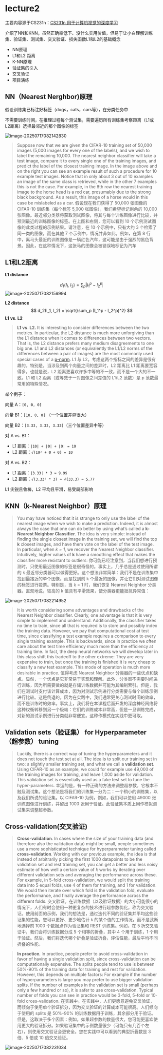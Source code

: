 # lecture2

主要内容源于CS231n：[CS231n 用于计算机视觉的深度学习](https://cs231n.github.io/classification/)

介绍了NN和KNN，虽然正确率低下、没什么实用价值，但易于让小白理解训练集、验证集、测试集、交叉验证、损失函数L1和L2的基础概念

* NN原理
* L1和L2 距离
* K-NN原理
* 验证集的引入
* 交叉验证
* 项目演练

##  NN（Nearest Nerghbor)原理

假设训练集已标注好标签（dogs，cats，cars等），在分类任务中

不需要训练时间，在推理过程每个测试集，需要遍历所有训练集考察距离（L1或L2距离）选择最邻近的那个图像的标签

![image-20250717082142830](lecture2.assets/image-20250717082142830.png)

> Suppose now that we are given the CIFAR-10 training set of 50,000 images (5,000 images for every one of the labels), and we wish to label the remaining 10,000. The nearest neighbor classifier will take a test image, compare it to every single one of the training images, and predict the label of the closest training image. In the image above and on the right you can see an example result of such a procedure for 10 example test images. Notice that in only about 3 out of 10 examples an image of the same class is retrieved, while in the other 7 examples this is not the case. For example, in the 8th row the nearest training image to the horse head is a red car, presumably due to the strong black background. As a result, this image of a horse would in this case be mislabeled as a car.
> 假设现在我们获得了 50,000 张图像的 CIFAR-10 训练集（每个标签 5,000 张图像），我们希望标记剩余的 10,000 张图像。最近邻分类器将获取测试图像，将其与每个训练图像进行比较，并预测最近的训练图像的标签。在上图和右侧，您可以看到 10 个示例测试图像的此类过程的示例结果。请注意，在 10 个示例中，只有大约 3 个检索了同一类的图像，而在其他 7 个示例中，情况并非如此。例如，在第 8 行中，离马头最近的训练图像是一辆红色汽车，这可能是由于强烈的黑色背景。因此，在这种情况下，这张马的图像会被错误地标记为汽车

##  L1和L2距离

**L1 distance**


$$
d_1(I_1, I_2) = \sum_p |I_1^p - I_2^p|
$$
![image-20250717082156994](lecture2.assets/image-20250717082156994.png)

**L2 distance**
$$
d_2(I_1, I_2) = \sqrt{\sum_p (I_1^p - I_2^p)^2}
$$
**L1 vs. L2**

> **L1 vs. L2.** It is interesting to consider differences between the two metrics. In particular, the L2 distance is much more unforgiving than the L1 distance when it comes to differences between two vectors. That is, the L2 distance prefers many medium disagreements to one big one. L1 and L2 distances (or equivalently the L1/L2 norms of the differences between a pair of images) are the most commonly used special cases of a [p-norm](https://planetmath.org/vectorpnorm).
> L1 与 L2。考虑这两个指标之间的差异是很有趣的。特别是，当涉及到两个向量之间的差异时，L2 距离比 L1 距离要宽容得多。也就是说，L2 距离更喜欢许多中等的不一致，而不是一个大的不一致。L1 和 L2 距离（或等效于一对图像之间差值的 L1/L2 范数）是 p 范数最常用的特殊情况。

举个例子：

向量 A：`[0, 0, 0]`

向量 B1：`[10, 0, 0]` （一个位置差异很大）

向量 B2：`[3.33, 3.33, 3.33]`（三个位置差异中等）

对 A vs. B1：

- L1 距离：`|10| + |0| + |0| = 10`
- L2 距离：`√(10² + 0 + 0) = 10`

对 A vs. B2：

- L1 距离：`|3.33| * 3 ≈ 9.99`
- L2 距离：`√(3.33² * 3) ≈ √(33.3) ≈ 5.77`

L1 尖锐且鲁棒，L2 平均且平滑，易受局部影响

##  KNN（k-Nearest Neighbor）原理

> You may have noticed that it is strange to only use the label of the nearest image when we wish to make a prediction. Indeed, it is almost always the case that one can do better by using what’s called a **k-Nearest Neighbor Classifier**. The idea is very simple: instead of finding the single closest image in the training set, we will find the top **k** closest images, and have them vote on the label of the test image. In particular, when *k = 1*, we recover the Nearest Neighbor classifier. Intuitively, higher values of **k** have a smoothing effect that makes the classifier more resistant to outliers:
> 你可能已经注意到，当我们想进行预测时，只使用最近图像的标签是很奇怪的。事实上，几乎总是通过使用所谓的 k 最近邻分类器可以做得更好。这个想法非常简单：我们不是在训练集中找到最接近的单个图像，而是找到前 k 个最近的图像，并让它们对测试图像的标签进行投票。特别是，当 k = 1 时，我们恢复 Nearest Neighbor 分类器。直观地说，较高的 k 值具有平滑效果，使分类器更能抵抗异常值：

![image-20250717082214952](lecture2.assets/image-20250717082214952.png)

> It is worth considering some advantages and drawbacks of the Nearest Neighbor classifier. Clearly, one advantage is that it is very simple to implement and understand. Additionally, the classifier takes no time to train, since all that is required is to store and possibly index the training data. However, we pay that computational cost at test time, since classifying a test example requires a comparison to every single training example. This is backwards, since in practice we often care about the test time efficiency much more than the efficiency at training time. In fact, the deep neural networks we will develop later in this class shift this tradeoff to the other extreme: They are very expensive to train, but once the training is finished it is very cheap to classify a new test example. This mode of operation is much more desirable in practice.
> 值得考虑 Nearest Neighbor 分类器的一些优点和缺点。显然，一个优点是它非常易于实现和理解。此外，分类器不需要时间进行训练，因为所需要做的就是存储训练数据并可能为其编制索引。但是，我们在测试时支付该计算成本，因为对测试示例进行分类需要与每个训练示例进行比较。这是倒退的，因为在实践中，我们通常更关心测试时间的效率，而不是训练时的效率。事实上，我们将在本课程后面开发的深度神经网络将这种权衡转移到另一个极端：它们的训练成本非常高，但是一旦训练完成，对新的测试示例进行分类就非常便宜。这种作模式在实践中更可取。

## Validation sets（验证集） for Hyperparameter（超参数） tuning

> Luckily, there is a correct way of tuning the hyperparameters and it does not touch the test set at all. The idea is to split our training set in two: a slightly smaller training set, and what we call a **validation set**. Using CIFAR-10 as an example, we could for example use 49,000 of the training images for training, and leave 1,000 aside for validation. This validation set is essentially used as a fake test set to tune the hyper-parameters.
> 幸运的是，有一种正确的方法来调整超参数，它根本不触及测试集。这个想法是将我们的训练集一分为二：一个稍小的训练集，以及我们所说的验证集。以 CIFAR-10 为例，例如，我们可以使用 49000 张训练图像进行训练，并留出 1000 张用于验证。此验证集本质上用作模拟测试集来调整超参数。

##  **Cross-validation**(交叉验证)

> **Cross-validation**. In cases where the size of your training data (and therefore also the validation data) might be small, people sometimes use a more sophisticated technique for hyperparameter tuning called **cross-validation**. Working with our previous example, the idea is that instead of arbitrarily picking the first 1000 datapoints to be the validation set and rest training set, you can get a better and less noisy estimate of how well a certain value of *k* works by iterating over different validation sets and averaging the performance across these. For example, in 5-fold cross-validation, we would split the training data into 5 equal folds, use 4 of them for training, and 1 for validation. We would then iterate over which fold is the validation fold, evaluate the performance, and finally average the performance across the different folds.
> 交叉验证。在训练数据（以及验证数据）的大小可能很小的情况下，人们有时会使用一种更复杂的技术进行超参数优化，称为交叉验证。使用前面的示例，我们的想法是，通过迭代不同的验证集并平均这些验证集的性能，您可以更好、更少地估计 k 的某个值的工作情况，而不是武断地选择前 1000 个数据点作为验证集和 REST 训练集。例如，在 5 折交叉验证中，我们会将训练数据分成 5 个相等的折叠，其中 4 个用于训练，1 个用于验证。然后，我们将迭代哪个折叠是验证折叠，评估性能，最后平均不同折叠的性能。

> **In practice**. In practice, people prefer to avoid cross-validation in favor of having a single validation split, since cross-validation can be computationally expensive. The splits people tend to use is between 50%-90% of the training data for training and rest for validation. However, this depends on multiple factors: For example if the number of hyperparameters is large you may prefer to use bigger validation splits. If the number of examples in the validation set is small (perhaps only a few hundred or so), it is safer to use cross-validation. Typical number of folds you can see in practice would be 3-fold, 5-fold or 10-fold cross-validation.
> 在实践中。在实践中，人们更愿意避免交叉验证，而倾向于使用单个验证拆分，因为交叉验证的计算成本可能很高。人们倾向于使用的 splits 是 50%-90% 的训练数据用于训练，其余部分用于验证。但是，这取决于多个因素：例如，如果超参数的数量很大，您可能更喜欢使用更大的验证拆分。如果验证集中的示例数量很少（可能只有几百个左右），则使用交叉验证会更安全。您在实践中可以看到的典型折叠数是 3 倍、5 倍或 10 倍交叉验证。

![image-20250717082231034](lecture2.assets/image-20250717082231034.png)

